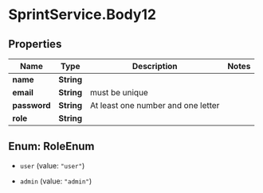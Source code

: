 # SprintService.Body12

## Properties

Name | Type | Description | Notes
------------ | ------------- | ------------- | -------------
**name** | **String** |  | 
**email** | **String** | must be unique | 
**password** | **String** | At least one number and one letter | 
**role** | **String** |  | 



## Enum: RoleEnum


* `user` (value: `"user"`)

* `admin` (value: `"admin"`)




